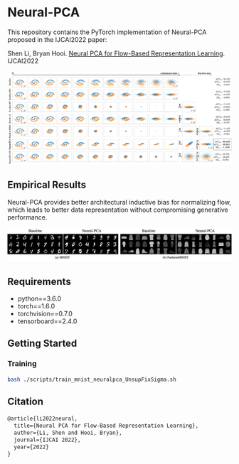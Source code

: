 # Neural-PCA

This repository contains the PyTorch implementation of Neural-PCA proposed in the IJCAI2022 paper: 

Shen Li, Bryan Hooi. [Neural PCA for Flow-Based Representation Learning](https://arxiv.org/abs/2208.10753). IJCAI2022

<p align="center">
   <img src="two_spirals.png" title="roc" width="850" />
</p>

## Empirical Results
Neural-PCA provides better architectural inductive bias for normalizing flow, which leads to better data representation without compromising generative performance.

<p align="center">
   <img src="image_quality.png" title="roc" width="850" />
</p>

## Requirements
* python==3.6.0
* torch==1.6.0
* torchvision==0.7.0
* tensorboard==2.4.0

## Getting Started
### Training

``` bash
bash ./scripts/train_mnist_neuralpca_UnsupFixSigma.sh
```

## Citation
```
@article{li2022neural,
  title={Neural PCA for Flow-Based Representation Learning},
  author={Li, Shen and Hooi, Bryan},
  journal={IJCAI 2022},
  year={2022}
}
```
